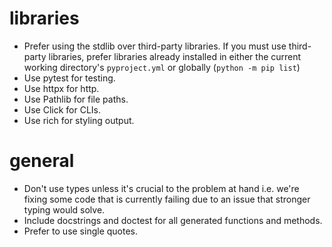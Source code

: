# libraries

* Prefer using the stdlib over third-party libraries. If you must use third-party libraries, prefer libraries already installed in either the current working directory's `pyproject.yml` or globally (`python -m pip list`)
* Use pytest for testing.
* Use httpx for http.
* Use Pathlib for file paths.
* Use Click for CLIs.
* Use rich for styling output.

# general

* Don't use types unless it's crucial to the problem at hand i.e. we're fixing some code that is currently failing due to an issue that stronger typing would solve.
* Include docstrings and doctest for all generated functions and methods.
* Prefer to use single quotes.
